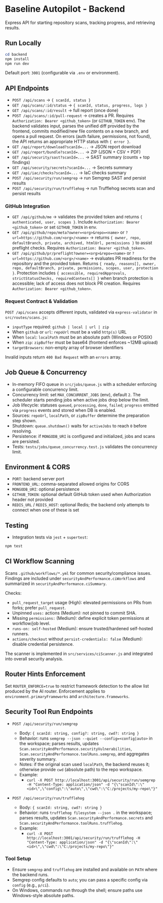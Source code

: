 # Baseline Autopilot - Backend

Express API for starting repository scans, tracking progress, and retrieving results.

## Run Locally

```powershell
cd backend
npm install
npm run dev
```

Default port: `3001` (configurable via `.env` or environment).

## API Endpoints

- `POST /api/scans` → `{ scanId, status }`
- `GET /api/scans/:id/status` → `{ scanId, status, progress, logs }`
- `GET /api/scans/:id/result` → full report (once done)
- `POST /api/scans/:id/pull-request` → creates a PR. Requires `Authorization: Bearer <github_token>` (or `GITHUB_TOKEN` env). The backend validates input, parses the unified diff provided by the frontend, commits modified/new file contents on a new branch, and opens a pull request. On errors (auth failure, permissions, not found), the API returns an appropriate HTTP status with `{ error }`.
- `GET /api/report/download?scanId=...` → JSON report download
- `GET /api/report/bundle?scanId=...` → ZIP (JSON + CSV + PDF)
- `GET /api/security/sast?scanId=...` → SAST summary (counts + top findings)
- `GET /api/security/secrets?scanId=...` → Secrets summary
- `GET /api/iac/checks?scanId=...` → IaC checks summary
- `POST /api/security/run/semgrep` → run Semgrep SAST and persist results
- `POST /api/security/run/trufflehog` → run Trufflehog secrets scan and persist results

### GitHub Integration

- `GET /api/github/me` → validates the provided token and returns `{ authenticated, user, scopes }`. Include `Authorization: Bearer <github_token>` or set `GITHUB_TOKEN` in env.
- `GET /api/github/repo/meta?owner=<org>&repo=<name>` or `?url=https://github.com/<org>/<name>` → returns `{ owner, repo, defaultBranch, private, archived, htmlUrl, permissions }` to assist preflight checks. Requires `Authorization: Bearer <github_token>`.
- `GET /api/github/pr/preflight?owner=<org>&repo=<name>` or `?url=https://github.com/<org>/<name>` → evaluates PR readiness for the repository and the provided token. Returns `{ ready, reasons[], owner, repo, defaultBranch, private, permissions, scopes, user, protection }`. Protection includes `{ accessible, requiredApprovals, strictStatusChecks, requiredContexts[] }` when branch protection is accessible; lack of access does not block PR creation. Requires `Authorization: Bearer <github_token>`.

### Request Contract & Validation

`POST /api/scans` accepts different inputs, validated via `express-validator` in `src/routes/scans.js`:

- `inputType` required: `github | local | url | zip`
- When `github` or `url`: `repoUrl` must be a valid `http(s)` URL
- When `local`: `localPath` must be an absolute path (Windows or POSIX)
- When `zip`: `zipBuffer` must be base64 (frontend enforces ~12MB upload)
- `targetBrowsers`: non-empty array of browser identifiers

Invalid inputs return `400 Bad Request` with an `errors` array.

## Job Queue & Concurrency

- In-memory FIFO queue in `src/jobs/queue.js` with a scheduler enforcing a configurable concurrency limit.
- Concurrency limit: set `MAX_CONCURRENT_JOBS` (env), default `2`. The scheduler starts pending jobs when active jobs drop below the limit.
- Job lifecycle: statuses `queued`, `processing`, `done`, `failed`; `progress` emitted via `progress` events and stored when DB is enabled.
- Sources: `repoUrl`, `localPath`, or `zipBuffer` determine the preparation step shown.
- Shutdown: `queue.shutdown()` waits for `activeJobs` to reach `0` before resolving.
- Persistence: if `MONGODB_URI` is configured and initialized, jobs and scans are persisted.
- Tests: `tests/jobs/queue_concurrency.test.js` validates the concurrency limit.

## Environment & CORS

- `PORT`: backend server port
- `FRONTEND_URL`: comma-separated allowed origins for CORS
- `MONGODB_URI`: optional persistence
- `GITHUB_TOKEN`: optional default GitHub token used when Authorization header not provided
- `REDIS_URL` / `REDIS_HOST`: optional Redis; the backend only attempts to connect when one of these is set

## Testing

- Integration tests via `jest` + `supertest`:
```powershell
npm test
```

## CI Workflow Scanning

Scans `.github/workflows/*.yml` for common security/compliance issues. Findings are included under `securityAndPerformance.ciWorkflows` and summarized in `securityAndPerformance.ciSummary`.

Checks:
- `pull_request_target` usage (High): elevated permissions on PRs from forks; prefer `pull_request`.
- Unpinned `uses:` actions (Medium): not pinned to commit SHA.
- Missing `permissions:` (Medium): define explicit token permissions at workflow/job level.
- `runs-on: self-hosted` (Medium): ensure trusted/hardened self-hosted runners.
- `actions/checkout` without `persist-credentials: false` (Medium): disable credential persistence.

The scanner is implemented in `src/services/ciScanner.js` and integrated into overall security analysis.

## Router Hints Enforcement

Set `ROUTER_ENFORCE=true` to restrict framework detection to the allow list produced by the AI router. Enforcement applies to `environment.primaryFrameworks` and `architecture.frameworks`.


## Security Tool Run Endpoints

- `POST /api/security/run/semgrep`
  - Body: `{ scanId: string, config?: string, cwd?: string }`
  - Behavior: runs `semgrep --json --quiet --config=<config|auto>` in the workspace; parses results, updates `Scan.securityAndPerformance.securityVulnerabilities`, `Scan.securityAndPerformance.toolRuns.semgrep`, and aggregates severity summary.
  - Notes: if the original scan used `localPath`, the backend reuses it; otherwise provide `cwd` (absolute path) to the repo workspace.
  - Example:
    - `curl -X POST http://localhost:3001/api/security/run/semgrep -H "Content-Type: application/json" -d "{\"scanId\":\"<id>\",\"config\":\"auto\",\"cwd\":\"C:/projects/my-repo\"}"`

- `POST /api/security/run/trufflehog`
  - Body: `{ scanId: string, cwd?: string }`
  - Behavior: runs `trufflehog filesystem --json .` in the workspace; parses results, updates `Scan.securityAndPerformance.secrets` and `Scan.securityAndPerformance.toolRuns.trufflehog`.
  - Example:
    - `curl -X POST http://localhost:3001/api/security/run/trufflehog -H "Content-Type: application/json" -d "{\"scanId\":\"<id>\",\"cwd\":\"C:/projects/my-repo\"}"`

### Tool Setup

- Ensure `semgrep` and `trufflehog` are installed and available on `PATH` where the backend runs.
- Semgrep config defaults to `auto`; you can pass a specific config via `config` (e.g., `p/ci`).
- On Windows, commands run through the shell; ensure paths use Windows-style absolute paths.
